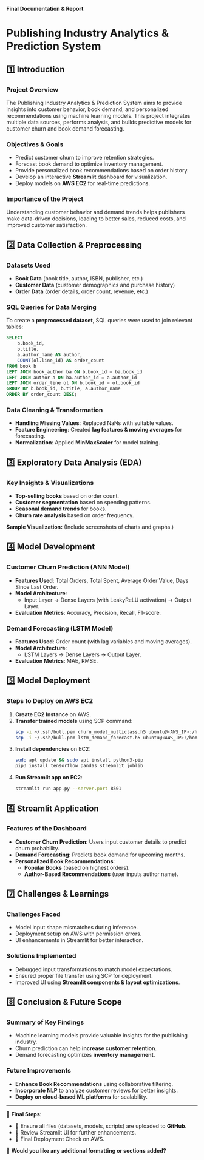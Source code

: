 **Final Documentation & Report**

# **Publishing Industry Analytics & Prediction System**

## **1️⃣ Introduction**

### **Project Overview**

The Publishing Industry Analytics & Prediction System aims to provide insights into customer behavior, book demand, and personalized recommendations using machine learning models. This project integrates multiple data sources, performs analysis, and builds predictive models for customer churn and book demand forecasting.

### **Objectives & Goals**

- Predict customer churn to improve retention strategies.
- Forecast book demand to optimize inventory management.
- Provide personalized book recommendations based on order history.
- Develop an interactive **Streamlit** dashboard for visualization.
- Deploy models on **AWS EC2** for real-time predictions.

### **Importance of the Project**

Understanding customer behavior and demand trends helps publishers make data-driven decisions, leading to better sales, reduced costs, and improved customer satisfaction.

## **2️⃣ Data Collection & Preprocessing**

### **Datasets Used**

- **Book Data** (book title, author, ISBN, publisher, etc.)
- **Customer Data** (customer demographics and purchase history)
- **Order Data** (order details, order count, revenue, etc.)

### **SQL Queries for Data Merging**

To create a **preprocessed dataset**, SQL queries were used to join relevant tables:

```sql
SELECT
    b.book_id,
    b.title,
    a.author_name AS author,
    COUNT(ol.line_id) AS order_count
FROM book b
LEFT JOIN book_author ba ON b.book_id = ba.book_id
LEFT JOIN author a ON ba.author_id = a.author_id
LEFT JOIN order_line ol ON b.book_id = ol.book_id
GROUP BY b.book_id, b.title, a.author_name
ORDER BY order_count DESC;
```

### **Data Cleaning & Transformation**

- **Handling Missing Values**: Replaced NaNs with suitable values.
- **Feature Engineering**: Created **lag features & moving averages** for forecasting.
- **Normalization**: Applied **MinMaxScaler** for model training.

## **3️⃣ Exploratory Data Analysis (EDA)**

### **Key Insights & Visualizations**

- **Top-selling books** based on order count.
- **Customer segmentation** based on spending patterns.
- **Seasonal demand trends** for books.
- **Churn rate analysis** based on order frequency.

**Sample Visualization:** (Include screenshots of charts and graphs.)

## **4️⃣ Model Development**

### **Customer Churn Prediction (ANN Model)**

- **Features Used**: Total Orders, Total Spent, Average Order Value, Days Since Last Order.
- **Model Architecture**:
  - Input Layer → Dense Layers (with LeakyReLU activation) → Output Layer.
- **Evaluation Metrics**: Accuracy, Precision, Recall, F1-score.

### **Demand Forecasting (LSTM Model)**

- **Features Used**: Order count (with lag variables and moving averages).
- **Model Architecture**:
  - LSTM Layers → Dense Layers → Output Layer.
- **Evaluation Metrics**: MAE, RMSE.

## **5️⃣ Model Deployment**

### **Steps to Deploy on AWS EC2**

1. **Create EC2 Instance** on AWS.
2. **Transfer trained models** using SCP command:
   ```sh
   scp -i ~/.ssh/bull.pem churn_model_multiclass.h5 ubuntu@<AWS_IP>:/home/ubuntu/
   scp -i ~/.ssh/bull.pem lstm_demand_forecast.h5 ubuntu@<AWS_IP>:/home/ubuntu/
   ```
3. **Install dependencies** on EC2:
   ```sh
   sudo apt update && sudo apt install python3-pip
   pip3 install tensorflow pandas streamlit joblib
   ```
4. **Run Streamlit app on EC2**:
   ```sh
   streamlit run app.py --server.port 8501
   ```

## **6️⃣ Streamlit Application**

### **Features of the Dashboard**

- **Customer Churn Prediction**: Users input customer details to predict churn probability.
- **Demand Forecasting**: Predicts book demand for upcoming months.
- **Personalized Book Recommendations**:
  - **Popular Books** (based on highest orders).
  - **Author-Based Recommendations** (user inputs author name).

## **7️⃣ Challenges & Learnings**

### **Challenges Faced**

- Model input shape mismatches during inference.
- Deployment setup on AWS with permission errors.
- UI enhancements in Streamlit for better interaction.

### **Solutions Implemented**

- Debugged input transformations to match model expectations.
- Ensured proper file transfer using SCP for deployment.
- Improved UI using **Streamlit components & layout optimizations**.

## **8️⃣ Conclusion & Future Scope**

### **Summary of Key Findings**

- Machine learning models provide valuable insights for the publishing industry.
- Churn prediction can help **increase customer retention**.
- Demand forecasting optimizes **inventory management**.

### **Future Improvements**

- **Enhance Book Recommendations** using collaborative filtering.
- **Incorporate NLP** to analyze customer reviews for better insights.
- **Deploy on cloud-based ML platforms** for scalability.

---

📌 **Final Steps**:

- 📂 Ensure all files (datasets, models, scripts) are uploaded to **GitHub**.
- 📜 Review Streamlit UI for further enhancements.
- 🚀 Final Deployment Check on AWS.

📌 **Would you like any additional formatting or sections added?**

